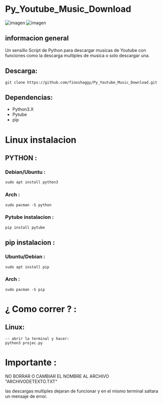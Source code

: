 # Py_Youtube_Music_Download

![imagen](https://github.com/finoshaggy/Py_Youtube_Music_Download/assets/103294216/ffcc056c-e628-424b-9af5-fa77b60545ef) ![imagen](https://github.com/finoshaggy/Py_Youtube_Music_Download/assets/103294216/60001897-8d01-415a-8402-b2f9727bc004)

informacion general
-------------------
Un sensillo Script de Python para descargar musicas de Youtube
con funciones como la descarga multiples de musica o solo descargar una.

Descarga:
--------
    git clone https://github.com/finoshaggy/Py_Youtube_Music_Download.git


Dependencias:
------------
- Python3.X
- Pytube
- pip

# Linux instalacion

  ## PYTHON :

  ### Debian/Ubuntu :
    sudo apt install python3

  ### Arch :
    sudo pacman -S python

  ### Pytube instalacion :

    pip install pytube

## pip instalacion : 

  ### Ubuntu/Debian :
    sudo apt install pip

  ### Arch :
    sudo pacman -S pip 

# ¿ Como correr ? :

## Linux:
    -- abrir la terminal y hacer:
    python3 projec.py

# Importante :

NO BORRAR O CAMBIAR EL NOMBRE AL ARCHIVO "ARCHIVODETEXTO.TXT"

las descargas multiples dejaran de funcionar y en el mismo terminal saltara un mensaje de error.
